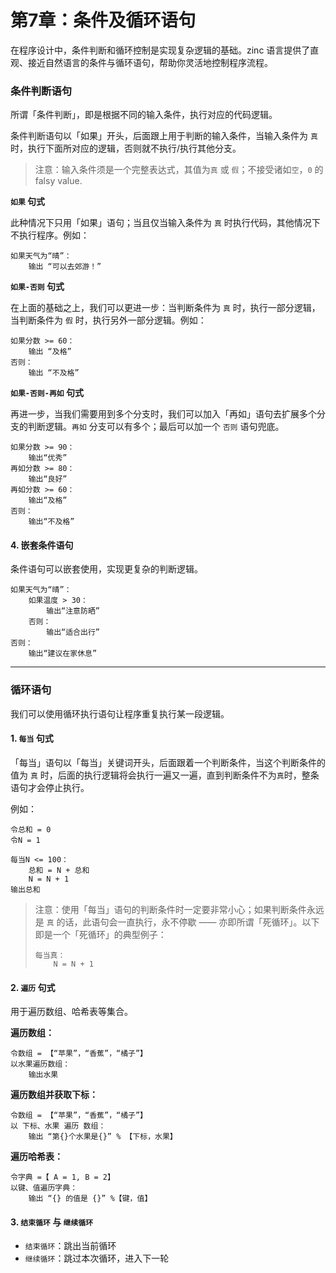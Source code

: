 # 第7章：条件及循环语句

在程序设计中，条件判断和循环控制是实现复杂逻辑的基础。zinc 语言提供了直观、接近自然语言的条件与循环语句，帮助你灵活地控制程序流程。

### 条件判断语句

所谓「条件判断」，即是根据不同的输入条件，执行对应的代码逻辑。

条件判断语句以「如果」开头，后面跟上用于判断的输入条件，当输入条件为 `真` 时，执行下面所对应的逻辑，否则就不执行/执行其他分支。

> 注意：输入条件须是一个完整表达式，其值为`真` 或 `假`；不接受诸如`空`，`0` 的 falsy value.

**`如果` 句式**

此种情况下只用「如果」语句；当且仅当输入条件为 `真` 时执行代码，其他情况下不执行程序。例如：

```zinc
如果天气为“晴”：
    输出 “可以去郊游！”
```

**`如果-否则` 句式**

在上面的基础之上，我们可以更进一步：当判断条件为 `真` 时，执行一部分逻辑，当判断条件为 `假` 时，执行另外一部分逻辑。例如：

```zinc
如果分数 >= 60：
    输出 “及格”
否则：
    输出 “不及格”
```

**`如果-否则-再如` 句式**

再进一步，当我们需要用到多个分支时，我们可以加入「再如」语句去扩展多个分支的判断逻辑。`再如` 分支可以有多个；最后可以加一个 `否则` 语句兜底。

```zinc
如果分数 >= 90：
    输出“优秀”
再如分数 >= 80：
    输出“良好”
再如分数 >= 60：
    输出“及格”
否则：
    输出“不及格”
```

#### 4. 嵌套条件语句

条件语句可以嵌套使用，实现更复杂的判断逻辑。

```zinc
如果天气为“晴”：
    如果温度 > 30：
        输出“注意防晒”
    否则：
        输出“适合出行”
否则：
    输出“建议在家休息”
```

---

### 循环语句

我们可以使用循环执行语句让程序重复执行某一段逻辑。

#### 1. `每当` 句式

「每当」语句以「每当」关键词开头，后面跟着一个判断条件，当这个判断条件的值为 `真` 时，后面的执行逻辑将会执行一遍又一遍，直到判断条件不为`真`时，整条语句才会停止执行。

例如：

```zinc
令总和 = 0
令N = 1

每当N <= 100：
    总和 = N + 总和
    N = N + 1
输出总和
```

> 注意：使用「每当」语句的判断条件时一定要非常小心；如果判断条件永远是 `真` 的话，此语句会一直执行，永不停歇 —— 亦即所谓「死循环」。以下即是一个「死循环」的典型例子：
>
> ```zn
> 每当真：
>     N = N + 1
> ```

#### 2. `遍历` 句式

用于遍历数组、哈希表等集合。

**遍历数组：**

```zinc
令数组 = 【“苹果”，“香蕉”，“橘子”】
以水果遍历数组：
    输出水果
```

**遍历数组并获取下标：**

```zinc
令数组 = 【“苹果”，“香蕉”，“橘子”】
以 下标、水果 遍历 数组：
    输出 “第{}个水果是{}” % 【下标，水果】
```

**遍历哈希表：**

```zinc
令字典 =【 A = 1, B = 2】
以键、值遍历字典：
    输出 “{} 的值是 {}” %【键，值】
```

#### 3. `结束循环` 与 `继续循环`

- `结束循环`：跳出当前循环
- `继续循环`：跳过本次循环，进入下一轮